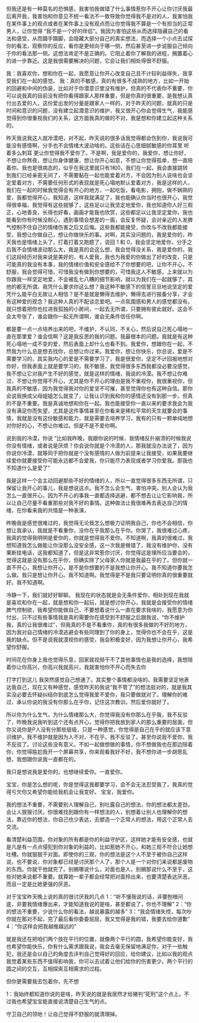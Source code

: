 但我还是有一种莫名的恐惧感，我害怕我做错了什么事情惹你不开心让你讨厌我最后离开我，我害怕和你意见不统一看法不一致导致你觉得我不是对的人，我害怕我在某件事上的观点或者在某件事上没有观点而让你觉得我不算是一个有担当的正常男人，让你觉得 “我不是一个好的伴侣”。我因为害怕这些从而选择隐藏自己的看法和感受，从而蹑手蹑脚，会隐藏大部分自己的真实想法，而选择一个小点去试探你的看法，观察你的反应，看你是更倾向于哪一侧，然后甚至进一步说服自己倾向于你的看法那一侧。这想法肯定不是正确的。它阻止着你了解我的进程，搁置着心的进一步靠近。这是我很需要解决的问题，它会让我们相处得很不舒服。







我：我喜欢你，想和你在一起，我愿意让你开心改变自己且不计较利益得失，我享受我们在一起的感觉。
我：真的不敏感，真的有很多不成熟的地方，比如一开始的回避和中间的伪装，比如对于你潜意识里没有维护，但真的不代表你不重要，你可以说我真的目前没有把你看得跟家人那样重要，但是你真的很重要，是我想认真付出去爱的人，这份爱出发的分量是跟家人一样的，对于昨天的问题，就真的只是时间和意识的问题，没有建立起潜意识的维护，我又很开心你会觉得生气，我能感觉得到你很重视我们的关系，这方面我真的做的不对，我是想和你建立起这种关系的。

昨天我说我这人就冷漠吧，对不起，昨天说的很多话我觉得都会伤到你，我说我可能没有感情啊，分手也不会情绪大波动啥的。这些话在心思细腻敏感的你耳里 听着多么刺耳 更让你觉得我不爱你了。不是啊，我是爱你的，我爱你，想让你好，不想让你熬夜，想让你身体健康，想让你开心如意，不想让你觉得孤单，想一直陪着你。我也是很病态的，似乎在我这里就只有1和0，我们在一起，我会直接跳转到我们已经亲密无间了，不需要黏在一起也能爱着对方，不会因为别人说啥也会坚定爱着对方，不需要任何形式的表现就是死心塌地默认爱着对方，我是这样的人，我们在一起的时候我觉得会有开心的地方，一起吃饭，看电影，拥抱，做不娴熟的爱，我都觉得开心，我知道，这样我就满足了，我也能确认你当时也很开心，我觉得很幸福，我觉得有这些就够了，这些足以让我坚定地爱你，我也知道你人好三观正，心地善良，长得也好看，画画才能我也欣赏，这些都足以让我坚定爱你，我也能看到你有时候没耐心，遇到事情会想差的一面，会反复怀疑，会对亲近的人发脾气控制不住自己的情绪伤害之后又后悔。这些我都能接受，你改与不改我都能接受，我想让你做自己，想让你做快乐的事。对啊，其实没问题的，我是爱你的，昨天我也是情绪上头了，打着打着又跑题了，说回 1 和 0，我会坚定地爱你，分手之后我不会情绪波动那么大，我是真的会这么想，我会觉得没关系，我是爱你的，我们这段经历对我来说是美好的，有人爱我，我也为我爱的你做出了好的改变，只是可能真的我没有本事，我的情绪价值和安全感给不了你想要的吧，让你不开心，不舒服，我会觉得可惜，可惜我没有做到你想要的，可惜我这人不敏感，上来就以为你跟我一样坚定地爱，不会被乱七八糟的细节影响，就以为我们在一起就够了，其他的都无所谓。我凭什么要求你这么想？我这种不敏感下的信誓旦旦地说坚定的爱凭什么能平白无故让人相信？是不是就是懒得去维护，懒得去进行报备分享，才会有这种爱的观念？我这种人真的不配谈恋爱吧。一点氛围感和男人的感觉都没有。就只想着把你也拉进我孤独的小房间，一起去无所谓，只要拥有彼此就好。这会不会太夸张了，谁会跟你一起无所谓啊，谁会无条件信任你啊。

都是要一点一点培养出来的吧，不维护，不认同，不关心，然后说自己死心塌地一直在那里爱？谁会信啊？这是我反思的我的问题。我最根本的问题。我就是有这种死心塌地一成不变的爱，然后表面上却什么也看不到。我爱你，想跟你在一起，不然我为什么总是想去找你，总想让你过来。我爱你，想让你快乐，你总说，爱是不需要学习的，其实我内心的爱是不需要学习了，我是很爱你，坚定不计回报地想对你好，但我表面上就是要学习的，我不敏感，我觉得很多东西我都没必要没感觉，我不想让它对我产生不好的感觉，就是这样的情绪，我说的冷漠。我不想让你难过，不想让你觉得不开心，尤其是你不开心的理由是我不重视你，我很重视你，但我真的不敏感，因为我觉得我对你的爱坚不可摧，甚至觉得你也有这种自信。那你会说我换成父母姐姐怎么就变了，让我认识到我和你的感情还没有到那一步。但真的不是不重要。我是真诚地想和你在一起。我也能接受你一直以来的要求我会为我没有满足你而失望，尤其是这件事情甚至在你看来是稀松平常的天生就要会的事情，我就是没有这份敏感和能力，就是需要去培养学习，我有的只有一颗单纯地想对你好的心，不想让你难过。但是不是不爱你啊。

说到我的冷漠，你说 
“比如我昨晚，我跟你说的时候，我情绪反扑崩溃的时候我说你没有情绪，或者说是厌烦？你会说你就是个冷漠的人，那我就没办法说了，因为你说你冷漠，就等同于把你就是个没有感情的人做为前提来让我接受，如果我要继续爱你就要接受你可能永远都不会爱我，你只能尽力表现或者学习你爱我。那我也不知道什么是爱了”

我是这样一个会主动回避那些不好的情绪的人，所以一直觉得很多东西无所谓，只保留让我开心的事儿，我是想说这点。我不怎么会生气，害怕冲突。别人会认为我怎么一直很开心，因为不开心的事我一直都选择逃避，都不想去让让它影响我，所以让自己尽量不看重那些对我不好的事情。这种做法让我很难再去表达自己的情绪，在你看来我的共情是一种表演，

昨晚我是感觉很难过的，我觉得无论我怎么想极力证明我自己，你也不会相信，你想让我承认，我就是不看重你，没你在乎我那么在乎你。你哭了，我很难过心疼，我真的觉得我明明是爱你的，你就是觉得我不爱你。不知道啊，我真的很难过，我想知道我怎么做能让你没那么没安全感，这一次我是做错了，我没有维护你，没有果断挂电话，这我都知道了，但是这非常惹你讨厌，你觉得这是理所应当要会的，觉得这就是没有那么在乎你，但确实除了父母家人你就是我最在乎的了。但你就一直不开心，我想让你开心，是不是你想要的不是我想让你开心。我不知道你要我怎么做。我只是想让你开心。我不知道啊。我觉得是不是我只要证明你真的很重要就好。我不知道啊。

冷静一下，我们就好好聊聊。
我现在的状态就是会无条件爱你，相处到现在我就是喜欢和你在一起，就是想和你一起玩，就是想讨你开心，我就是会接受你的情绪脾气控制欲，我希望你能做自己，不要想着说什么一直在要求我啥的，我愿意为你付出，只不过有些事情我是真的需要你在感受到不舒服之后跟我说，“你不维护我，真的让我很难过”，但我真的不是不看重你，真的有很多我做的不好的地方，因为我对自己情绪的冷漠逃避会有些同理到了你的身上，觉得你也不会在乎，这是我的缺点。但不是说我就漠视你的感受，我会积极变好，因为我想让你开心，我希望你舒服。

时间花在你身上我也觉得乐意，回家就视频干不了其他事情也是我的选择，我想陪着你让你高兴，你高兴我就高兴，我就害怕你不开心而失去你

打字打到这儿 我突然感觉自己想通了。其实整个事情都没啥的。我需要坚定地表达我自己，现在又有种感觉，感觉昨天的我说“我不管了”的想法挺对的，就是我其实没必要去怀疑纠结你到底怎么觉得我爱不爱你，我只要做就对了。理解你的难过，承认你说的我没有你那么在乎你，记住这次教训，然后爱你就好了。

所以你为什么生气，为什么情绪那么大，你觉得我没有你那么在乎我，我不反驳了，昨晚我说我听到这个还有点开心，觉得你把我放到家人的那么重要的层面，但你又说你是P人没有分那些层级，只是一种感觉，你觉得是自己在乎的就应该下意识维护，我不维护就是因为人不对，不在乎。我不反驳了。甚至你说我不爱你，我不反驳了。讨论这些没有意义。不如一起做想做的事情，你不想做我也在那边陪着你，你觉得尴尬我开一个屏幕共享，你来观看我好不好，我不想你进一步胡思乱想，我想跟你说我一直都在的。

我只是想说我是爱你的。也想继续爱你。一直爱你。

宝宝，你是怎么想的呢，你是觉得这我都要学习，会不会无法忍受我了，我真的觉得亏欠你又希望你能给我机会让我变好。
宝宝，我爱你。



我的想法不重要，不需要别人理解自己，别吐露自己的想法，你的想法都太差劲，会让人狠狠讨厌。你很难找到跟你有一样想法的人，别想着让别人也理解你的想法，靠近你的想法，你自己也少表达，去塑造一个正常人的想法，用这个正常人去交流。

看清楚利益范围，你对象的所有都是你的利益守护区，这样她才能有安全感，也就是凡是有一点点侵犯到你对象的利益的，比如惹她不开心，和她三观不符合让她想吐槽。你就狠狠干对面。即使你的三观，你的想法是这个人不至于被你自己这样说，也不要说，你对象都已经是讨厌那个人了，那个人是一个对你们来说都是废物的东西。你就干他就完了。别搁哪说什么，对面也是人，别搁那说什么不至于，这些对她来说都不重要。就算她一辈子都会经常把对面拎出来，也要清楚表达厌恶，而且一定是比她更强的厌恶。







对于宝宝昨天晚上说的真的很讨厌我的几点
1：“听不懂我说的话，非要刨根问底，非要我情绪爆出来，才能知道我说的是啥，甚至都说了，你也不理解”
2：“你的想法不重要，少说什么你的看法，越说暴露的越多”
3：“我会情绪失控，每次吵你就在那对不起，完了最后看你委委屈屈，我又觉得是我的错，我要去给你道歉”
4：“你这样会把我越推越远的”

就是我还在把咱们两个放在平行的位置，就像两个平行的圆，我希望你能变好，我也希望你能快乐，你有什么需求跟我说，我会去毫无保留地满足你，对于一些触犯，我还是会以自己的角度去评判自己觉得好的回应，给你建议，比如以我的观点我觉着某些东西不值得影响我，你可以去试着让他们给你的伤害更少。两个平行的圆之间的交互，互相探索互相需求的过程。

但你更需要我去包着你，先不想

1：我始终都知道你说的是啥，昨天说的就是我居然才给猪判“死刑”这个点上。不过我也希望宝宝能直接说清楚自己生气的点。



守卫自己的领地！让自己觉得不舒服的就清理掉。